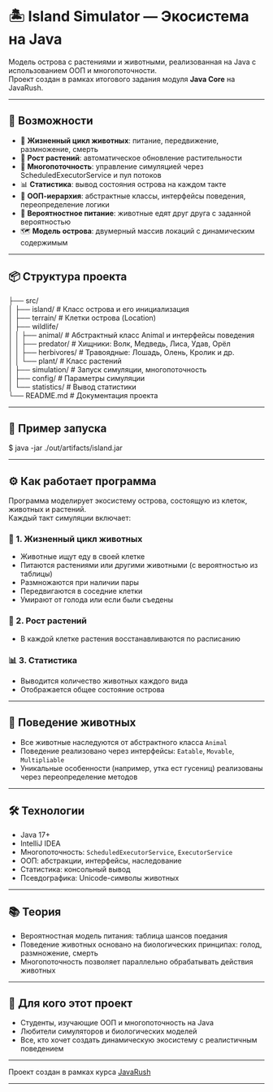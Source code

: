 # 🏝️ Island Simulator — Экосистема на Java

Модель острова с растениями и животными, реализованная на Java с использованием ООП и многопоточности.  
Проект создан в рамках итогового задания модуля **Java Core** на JavaRush.

---

## 🚀 Возможности

- 🐾 **Жизненный цикл животных**: питание, передвижение, размножение, смерть
- 🌿 **Рост растений**: автоматическое обновление растительности
- 🔄 **Многопоточность**: управление симуляцией через ScheduledExecutorService и пул потоков
- 📊 **Статистика**: вывод состояния острова на каждом такте
- 🧬 **ООП-иерархия**: абстрактные классы, интерфейсы поведения, переопределение логики
- 🧠 **Вероятностное питание**: животные едят друг друга с заданной вероятностью
- 🗺️ **Модель острова**: двумерный массив локаций с динамическим содержимым

---

## 📦 Структура проекта

├── src/   
│ ├── island/ # Класс острова и его инициализация   
│ ├── terrain/ # Клетки острова (Location)   
│ ├── wildlife/   
│ │ ├── animal/ # Абстрактный класс Animal и интерфейсы поведения   
│ │ ├── predator/ # Хищники: Волк, Медведь, Лиса, Удав, Орёл   
│ │ ├── herbivores/ # Травоядные: Лошадь, Олень, Кролик и др.   
│ │ └── plant/ # Класс растений   
│ ├── simulation/ # Запуск симуляции, многопоточность   
│ ├── config/ # Параметры симуляции   
│ └── statistics/ # Вывод статистики   
└── README.md # Документация проекта  

---

## 🧪 Пример запуска

$ java -jar ./out/artifacts/island.jar

---

## ⚙️ Как работает программа

Программа моделирует экосистему острова, состоящую из клеток, животных и растений.  
Каждый такт симуляции включает:

### 🐾 1. Жизненный цикл животных
- Животные ищут еду в своей клетке
- Питаются растениями или другими животными (с вероятностью из таблицы)
- Размножаются при наличии пары
- Передвигаются в соседние клетки
- Умирают от голода или если были съедены

### 🌿 2. Рост растений
- В каждой клетке растения восстанавливаются по расписанию

### 📊 3. Статистика
- Выводится количество животных каждого вида
- Отображается общее состояние острова

---

## 🧩 Поведение животных

- Все животные наследуются от абстрактного класса `Animal`
- Поведение реализовано через интерфейсы: `Eatable`, `Movable`, `Multipliable`
- Уникальные особенности (например, утка ест гусениц) реализованы через переопределение методов

---

## 🛠️ Технологии

- Java 17+
- IntelliJ IDEA
- Многопоточность: `ScheduledExecutorService`, `ExecutorService`
- ООП: абстракции, интерфейсы, наследование
- Статистика: консольный вывод
- Псевдографика: Unicode-символы животных

---

## 📚 Теория

- Вероятностная модель питания: таблица шансов поедания
- Поведение животных основано на биологических принципах: голод, размножение, смерть
- Многопоточность позволяет параллельно обрабатывать действия животных

---

## 🎯 Для кого этот проект

- Студенты, изучающие ООП и многопоточность на Java
- Любители симуляторов и биологических моделей
- Все, кто хочет создать динамическую экосистему с реалистичным поведением

---

Проект создан в рамках курса [JavaRush](https://javarush.com/)

---
